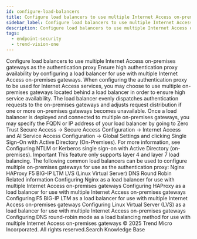 ```yaml
---
id: configure-load-balancers
title: Configure load balancers to use multiple Internet Access on-premises gateways as the authentication proxy
sidebar_label: Configure load balancers to use multiple Internet Access on-premises gateways as the authentication proxy
description: Configure load balancers to use multiple Internet Access on-premises gateways as the authentication proxy
tags:
  - endpoint-security
  - trend-vision-one
---
```


 Configure load balancers to use multiple Internet Access on-premises gateways as the authentication proxy Ensure high authentication proxy availability by configuring a load balancer for use with multiple Internet Access on-premises gateways. When configuring the authentication proxy to be used for Internet Access services, you may choose to use multiple on-premises gateways located behind a load balancer in order to ensure high service availability. The load balancer evenly dispatches authentication requests to the on-premises gateways and adjusts request distribution if one or more on-premises gateways becomes unavailable. Once a load balancer is deployed and connected to multiple on-premises gateways, you may specify the FQDN or IP address of your load balancer by going to Zero Trust Secure Access → Secure Access Configuration → Internet Access and AI Service Access Configuration → Global Settings and clicking Single Sign-On with Active Directory (On-Premises). For more information, see Configuring NTLM or Kerberos single sign-on with Active Directory (on-premises). Important This feature only supports layer 4 and layer 7 load balancing. The following common load balancers can be used to configure multiple on-premises gateways for use as the authentication proxy: Nginx HAProxy F5 BIG-IP LTM LVS (Linux Virtual Server) DNS Round Robin Related information Configuring Nginx as a load balancer for use with multiple Internet Access on-premises gateways Configuring HAProxy as a load balancer for use with multiple Internet Access on-premises gateways Configuring F5 BIG-IP LTM as a load balancer for use with multiple Internet Access on-premises gateways Configuring Linux Virtual Server (LVS) as a load balancer for use with multiple Internet Access on-premises gateways Configuring DNS round-robin mode as a load balancing method for use with multiple Internet Access on-premises gateways © 2025 Trend Micro Incorporated. All rights reserved.Search Knowledge Base